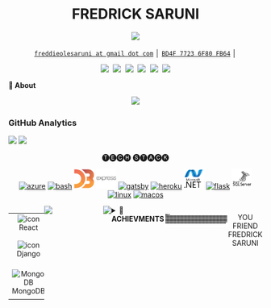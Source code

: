 
<!-- Title -->
<h1 align="center" title="...and I'm happy to see you here :)">FREDRICK SARUNI  </a></h1>
<p align="center">

 <a href="https://github.com/getintorj/readme-typing-svg">
    <img src="https://readme-typing-svg.demolab.com/?lines=%20L1QU3D%20;&font=Fira%20Code&center=true&width=440&height=45&color=6A5ACD&vCenter=true&pause=1000&size=22" />
</p>

<!-- Contact and keys -->
<p align="center">
<a href="mailto:freddieolesaruni@gmail.com" title="Email Address"><code>freddieolesaruni at gmail dot com</code></a> │ <a href="https://keybase.io/l1qu3d/pgp_keys.asc?fingerprint=9dd73682759d0c37d2af3648bd4f77236f80fb64" title="PGP Public Key"><code>BD4F 7723 6F80 FB64</code></a> │
</p>

<!-- Socials -->
<p align="center">
   <kbd>
  <a href="https://twitter.com/FOlesaruni" title="Twitter - @FOlesaruni"><img src="https://img.shields.io/badge/-@L1QU3D-00acee?style=flat&logo=Twitter&logoColor=white" /></a>
  <a href="https://dev.to/l1qu3d" title="Dev.to - @l1qu3d"><img src="https://img.shields.io/badge/-L1QU3D-a75fff?style=flat&logo=Dev.to&logoColor=white" /></a>
  <a href="https://stackoverflow.com/users/22770600" title="StackOverflow - Fredrick ole Saruni"><img src="https://img.shields.io/badge/-Freddie-f48225?style=flat&logo=Stackoverflow&logoColor=white" /></a>
  <a href="www.linkedin.com/in/fredricksaruni" title="LinkedIn - Fredrick ole Saruni"><img src="https://img.shields.io/badge/-L1QU3D-0072b1?style=flat&logo=Linkedin&logoColor=white" /></a>
  <a href="https://www.reddit.com/user/L1QU3D" title="Reddit - u/L1QU3D"><img src="https://img.shields.io/badge/-L1QU3D-ff4500?style=flat&logo=reddit&logoColor=white" /></a>
  <a href="https://kenyaconnects.me" title="Personal Website - kenyaconnects.me"><img src="https://img.shields.io/badge/-kenyaconnects.me-00CCB4?style=flat&logo=ApacheSpark&logoColor=white" /></a>
  </kbd>
</p>
  

  <b>👤 About</b>
<p align="center">
 
  <a href="https://github.com/getintorj/readme-typing-svg">
    <img src="https://readme-typing-svg.demolab.com/?lines=SOFTWARE%20ENGINEER%20;ETHICAL%20HACKER%20;FULL-STACK%20WEB%20AND%20APP%20DEVELOPER;ARTIFICIAL%20INTELLIGENCE (AI);PROGRAMMER%20;YOUTUBER%20;EXPERIENCED%20UI%2FUX%20DESIGNER;3%2B%20YEAR's%20OF%20CODING%20EXPERIENCE;ALWAYS%20LEARNING%20NEW%20THINGS&font=Fira%20Code&center=true&width=440&height=45&color=20C20E&vCenter=true&pause=1000&size=22" /></a>
</p>
       
      

</details>

  <!-- Metrics -->
  ### GitHub Analytics
 
<img width="400" src="https://github-readme-stats.vercel.app/api?username=L1QU3D&count_private=true&show_icons=true&theme=react" />  <img width="425" src="https://streak-stats.demolab.com/?user=L1QU3D&theme=react" />
<p align="center"> 
 🅣🅔🅒🅗 🅢🅣🅐🅒🅚<br>
  </p>
<p align="center">
  <a href="https://azure.microsoft.com/en-in/" target="_blank"><img src="https://www.vectorlogo.zone/logos/microsoft_azure/microsoft_azure-icon.svg" alt="azure" width="40" height="40" /></a>
  <a href="https://www.gnu.org/software/bash/" target="_blank"><img src="https://www.vectorlogo.zone/logos/gnu_bash/gnu_bash-icon.svg" alt="bash" width="40" height="40" /></a>
  <a href="https://d3js.org/" target="_blank"><img src="https://raw.githubusercontent.com/devicons/devicon/master/icons/d3js/d3js-original.svg" alt="d3js" width="40" height="40" /></a>
  <a href="https://expressjs.com" target="_blank"><img src="https://raw.githubusercontent.com/devicons/devicon/master/icons/express/express-original-wordmark.svg" alt="express" width="40" height="40" /></a>
  <a href="https://www.gatsbyjs.com/" target="_blank"><img src="https://www.vectorlogo.zone/logos/gatsbyjs/gatsbyjs-icon.svg" alt="gatsby" width="40" height="40" /></a>
  <a href="https://heroku.com" target="_blank"><img src="https://www.vectorlogo.zone/logos/heroku/heroku-icon.svg" alt="heroku" width="40" height="40" /></a>
  <a href="https://dotnet.microsoft.com/" target="_blank"><img src="https://raw.githubusercontent.com/devicons/devicon/master/icons/dot-net/dot-net-original-wordmark.svg" alt="dotnet" width="40" height="40" /></a>
  <a href="https://flask.palletsprojects.com/" target="_blank"><img src="https://www.vectorlogo.zone/logos/pocoo_flask/pocoo_flask-icon.svg" alt="flask" width="40" height="40" /></a>
  <a href="https://www.microsoft.com/en-us/sql-server" target="_blank"><img src="https://raw.githubusercontent.com/devicons/devicon/master/icons/microsoftsqlserver/microsoftsqlserver-plain-wordmark.svg" alt="Microsoft SQL Server" width="40" height="40" /></a>
<a href="https://www.linux.org" target="_blank"><img src="https://upload.wikimedia.org/wikipedia/commons/thumb/2/2b/Kali-dragon-icon.svg/2048px-Kali-dragon-icon.svg.png" alt="linux" width="50" height="50" /></a>
<a href="https://www.apple.com/macos/sonoma/" target="_blank"><img src="https://www.svgrepo.com/show/349442/macos.svg" alt="macos" width="40" height="40" /></a>
</p>

<div style="display: flex; align-items: flex-start; align: center">
<table align="center">
  <tr>
    <td align="center" width="96">
        <img src="https://techstack-generator.vercel.app/react-icon.svg" alt="icon" width="40" height="40" />
      <br>React
    </td>
    <td align="center" width="96">
      <a href="https://www.python.org/">
        <img src="https://techstack-generator.vercel.app/python-icon.svg" alt="icon" width="40" height="40" />
      </a>
      <br>Python
    </td>
    <td align="center" width="96">
        <img src="https://techstack-generator.vercel.app/js-icon.svg" alt="icon" width="40" height="40" />
      <br>JavaScript
    </td>
    <td align="center" width="96">
        <img src="https://techstack-generator.vercel.app/cpp-icon.svg" alt="icon" width="40" height="40" />
      <br>C++
    </td>
    <td align="center" width="96">
        <img src="https://techstack-generator.vercel.app/webpack-icon.svg" alt="icon" width="40" height="40" />
      <br>Webpack
    </td>
    <td align="center" width="96">
        <img src="https://techstack-generator.vercel.app/mysql-icon.svg" alt="icon" width="40" height="40" />
      <br>MySQL
    </td>
    <td align="center" width="96">
        <img src="https://techstack-generator.vercel.app/ts-icon.svg" alt="icon" width="40" height="40" />
      <br>TypeScript
    </td>
    <td align="center" width="96">
        <img src="https://techstack-generator.vercel.app/aws-icon.svg" alt="icon" width="40" height="40" />
      <br>AWS
    </td>
    <td align="center" width="96">
        <img src="https://techstack-generator.vercel.app/csharp-icon.svg" alt="icon" width="40" height="40" />
      <br>C#
    </td>
  </tr>
  <tr>
  <td align="center" width="96">
        <img src="https://techstack-generator.vercel.app/django-icon.svg" alt="icon" width="40" height="40" />
      <br>Django
    <td align="center" width="96">
        <img src="https://techstack-generator.vercel.app/github-icon.svg" alt="icon" width="40" height="40" />
      <br>Github
    </td>
    <td align="center" width="96"> 
        <img src="https://user-images.githubusercontent.com/25181517/192108372-f71d70ac-7ae6-4c0d-8395-51d8870c2ef0.png" width="40" height="40" alt="Git" />
      <br>Git
    </td>
    <td align="center"  width="96">
        <img src="https://skillicons.dev/icons?i=laravel" width="40" height="40" alt="Laravel" />
      <br>Laravel
    </td>
    <td align="center"  width="96">
        <img src="https://skillicons.dev/icons?i=html" width="40" height="40" alt="HTML5" />
      <br>HTML5
    </td>
    <td align="center" width="96">
        <img src="https://skillicons.dev/icons?i=css" width="40" height="40" alt="css" />
      <br>CSS
    </td>
    <td align="center"  width="96">
        <img src="https://skillicons.dev/icons?i=bootstrap" width="40" height="40" alt="bootstrap" />
      <br>Bootstrap
    </td>
    <td align="center" width="96">
        <img src="https://raw.githubusercontent.com/devicons/devicon/master/icons/android/android-original-wordmark.svg" width="40" height="40" alt="tailwind" />
      <br>Android
    </td>
    <td align="center" width="96">
        <img src="https://skillicons.dev/icons?i=jquery"width="40" height="40" alt="jQuery" />
      <br>jQuery
    </td>
  </tr>
 <tr>
      <td align="center" width="96">
        <img src="https://skillicons.dev/icons?i=mongodb" width="40" height="40" alt="MongoDB" />
      <br>MongoDB
    </td>
        <td align="center" width="96">
        <img src="https://skillicons.dev/icons?i=nodejs" width="40" height="40" alt="Nodejs" />
      <br>Nodejs
      </td>
      </td>
    <td align="center" width="96">
        <img src="https://skillicons.dev/icons?i=php" width="40" height="40" alt="PHP" />
      <br>PHP
    </td>
            <td align="center" width="96">
        <img src="https://skillicons.dev/icons?i=vscode" width="40" height="40" alt="VsCode" />
      <br>VsCode
    </td>
              <td align="center" width="96">
        <img src="https://skillicons.dev/icons?i=wordpress" width="40" height="40" alt="WordPress" />
      <br>WordPress
    </td>
              <td align="center" width="96">
        <img src="https://raw.githubusercontent.com/devicons/devicon/master/icons/dot-net/dot-net-original-wordmark.svg" width="40" height="40" alt="Vue" />
      <br>Dotnet
  <td align="center" width="96">
      <a href="#macropower-tech">
        <img src="https://www.vectorlogo.zone/logos/sqlite/sqlite-icon.svg" alt="icon" width="40" height="40" />
      </a>
      <br>SQLite
    </td>
              <td align="center" width="96">
        <img src="https://raw.githubusercontent.com/devicons/devicon/master/icons/java/java-original.svg" width="40" height="40" alt="https://www.java.com" />
      <br>Java
    </td>
    <td align="center" width="96">
        <img src="https://skillicons.dev/icons?i=postgres" width="40" height="40" alt="PostgreSQL" />
      <br>PostgreSQL
    </td>
 </tr>
</table>
<br><br>



<img width="830" src="https://github-readme-activity-graph.vercel.app/graph?username=L1QU3D&bg_color=21232a&color=a8eeff&line=61dafb&point=f0fcff&area=true&hide_border=false" />
<img height="180em" align="center" src="https://github-readme-stats.vercel.app/api/top-langs/?username=L1QU3D&layout=compact&langs_count=7&theme=dracula"/>





---

<p align="center">
      <!-- Achievements -->
<details>
  <summary><b>📰 ACHIEVMENTS </b></summary>
    <p>
       
This repository showcases a collection of my certifications.

## Certifications

 | Badge | DIGITAL BADGES | Description |
| ------------ | ----------- | ----- |
 [![Python Essentials 1](./Certification/python-essentials-1.png)](https://www.credly.com/badges/c7f8e359-72d5-4052-9fc7-8bdb3d061614/public_url)  | [Python Essentials 1 ](./Certification/Python_Essentials-1.pdf).  | Cisco's Python Essentials 1 certification: Mastery of Python basics, key for network automation and scripting |
| [![Python Essentials-2 ](./Certification/Python-Essentials-2.png)](https://www.credly.com/badges/6339f8e3-ddf1-4d30-86bc-1f05c663ca0e/public_url)| [Python Essentials 2](./Certification/Python_Essentials-1.pdf) |. It builds upon the foundational knowledge gained in Python Essentials 1 and takes your Python skills to a more advanced level, specifically tailored for networking, automation, and scripting within Cisco's networking environment. |
| [![Introduction To Cybersecutiy](./Certification/introduction-to-cybersecurity.png)](https://www.credly.com/badges/631b6ba8-d617-4f5a-be29-89b2819f707b/public_url). | [Introduction to Cybersecurity](./Certification/Introduction_to_Cybersecurity.pdf) | It provides foundational knowledge and skills necessary to understand the principles, threats, and practices related to safeguarding digital assets and data |


<!-- Tech Stack -->  

    
 [➡️ Full Tech Stack](https://github.com/L1QU3D/NeonLoginPage/blob/main/TECH-STUCK.md)

 [![committers.top badge](https://user-badge.committers.top/kenya/L1QU3D.svg)](https://user-badge.committers.top/kenya/L1QU3D)


     
</details> 
</p>
<p align="center">    
<a href="https://gitstar-ranking.com/L1QU3D" title="Snek 🐍"><img width="900" src="https://raw.githubusercontent.com/Lissy93/Lissy93/master/assets/github-snake.svg" /></a>
</p>

<p align="center" color="FA8072">YOU FRIEND FREDRICK SARUNI</p>

<!--

<details>
  <summary><b>PGP</b></summary>
    <p align="center">
-----BEGIN PGP PUBLIC KEY BLOCK-----
Version: Keybase OpenPGP v2.1.13
Comment: https://keybase.io/crypto

xsFNBGUxhm4BEADax4d1t+2hD7uwtHl02E1El+wv0gmRp8DkPwNbK6UKTwXdYTNS
cZOaijxa9wNLBOSfWfTSYm1vVf5Oy9hRx/IwwokZHETUYutuLZGI7OYUqOOprkMO
fWv04bZmW5OnOguB+xzLiy8OUO53/vM+j+FEO/kNsgEGgAmcZxwSnezg86SGqgJ3
dmF5f4GmCnE3Bjg9LjEgxQ9oZO7hVAAFAp2Xx5tk+k6V+CMsJi7gkl833aSlhDsD
pDQ+e8hSG5Rae72lUnS9U9ZBzLScPy3//KtomYr+j4QzGcHfOHBaaa0PBHzyX/5m
NRMa++f1wV0zW0ph3UbdZRY5xGNM62D3D0L9AJwKRQPcqXCuuMNG6cvS1rgOgEVz
E/XFSZszPcbtZDa1qf1Hrh0lys3cro6JcrnZMF5HFpEfgCV5RTWgRsCsd6OZIW0n
tM0b7lNbfURQmvAy8u035zYWEJBZ/He1kzi0jjQxcgpRXih4v/fcfIh91Fv2DUo6
TyP7KIUllr7GfFHMmExNKUiCHnjUVjkJnv7eDtfuv/d/m6STR8rgoE6o/YR2bAn1
J2tL4ktwWVRDdjHEQrTm4Zds1KozTge1o+i5z+QFeM0Qjk1/j98XcxlQJ9zzgave
rBOVxDazaISQ4ZHmy5ICSykY/JKGscGbJnrqqnDYalHSqw1XxE48Z4rxdwARAQAB
zS1GUkVEUklDSyBTQVJVTkkgPGZycmVkZGllb2xlc2FydW5pQGdtYWlsLmNvbT7C
wXQEEwEKAB4FAmUxhm4CGwMDCwkHAxUKCAIeAQIXgAMWAgECGQEACgkQvU93I2+A
+2R0mhAAx5sIFeEF+tB4zjnLtTvGJMd5WxBlI51kE9N7FQQFEvTqnxMkF7KXb8jv
nzFS1+43m547i9IqKeDYje3/Y1JWPOgdH3Gdowt5MC9hGhXyCaOaOK6LzT/q3V7/
KVG0ASJyydxiqX5tJylWjXqJzECr0Yg0TKIDg0KDcdan5Y1A8gcshr29RvaUy1O9
SeXfv9opc6JRZfhsI13+qtLEEqxuHJa2CjSAxD513Gtys0YLGAbVDk29EPTANAgc
dfWXrxMZEPrmOcyyioUFtl/GCnwLaImMXbzet0y2Ftj4IM05zDiVtzylYQ0j41+s
IxHit5qCSTrvkC9mJlAhE5WBhTndkz923bE5LvrzIIu0Ccxcp6K/t+gTU+x+mD2A
iD8y0VDzfDiPcuyqVaZiJgsyHdIec/t+C33wA7v7TV3e6C7xg9NgSuzgDdwV/5Uy
y9oSJsZBcXnpodOh7X/448TCJaGFCe3MicYmMtCeUyyfyB+/sap5IkTO0NG4O/TC
Q7g1Q+GkIefpnGfY5GVH8T2Hextyi1IXXE7tTCbFhvTy5cOE/gBIm19xZu96kFEC
C5AopAsGEhLtbNy4TPqJnGnDHWnQEagEA9QIOQ089+DYlW9yRUmwOpaTfq5V4bu5
Xs8uR/hGEfqF2PlQj4Dpvf/SRdbqoZ3wwPiEK2D1r5mQm1AWlnPOwE0EZTGGbgEI
AOX9XVT9v5zr/6qapyDD4JMefZP7oX8FALHf1FbHv1Sj5hMDxfiWXTFr6Qj/sTaC
qIvdFzhc5/TJayTEAXM+4xz6ptXWjkg1w2MTVJmlU3ZfM88ANeSk1KIpsCzPWkKO
v9Utw2fsC+grYm8g2pqnKGuVeCFsJE2G2lf7GEGPKwXvHoMicB4ztvhwNKaMjPEe
BOQCh2S6mBwlTtEp180tvoqKvkkiyNBIfCHLo59eOkhEjcylzLi3NwYSf69xa58+
NZ+W2mc3nxoWPDiAQgNimtBfs4+QChR2hYTNXXNbvywQP00tFcwkZ52cL3l68EGf
Xizr5sVKEFJYJS8lup6AMMMAEQEAAcLChAQYAQoADwUCZTGGbgUJDwmcAAIbDAEp
CRC9T3cjb4D7ZMBdIAQZAQoABgUCZTGGbgAKCRCKSpyktcKUwQX4CACIg4qPpGui
nfx8dWq/R+rPvRaglKuP2XgiPbFgLiunax9QgCtYjpPxCga8t0ZIXm/A8PbUIKZ7
YCNiR8/E0uSsJBy7Sxa0SP53bN3U0YjOZQGLQ+MlpISrio+u0LhQTvguZ/qzy50u
7gEk3KzMRbuHBKWD+qarn9bipWf71hXuzBL7VNzXD3p2shBL19JZA07ya3L8HIsu
7Qvd2ble2Gl9aTCZaVlsac0zp4BUryt2B+jmHSclzk9eDAuejp9LfkA7kXPPakDH
N1QVs0eDjk91AEv/fJCMwTJMt1jW3TQqSjwj3n7XCgY2DmCgiHsXpFAQey/B3Pn1
oL43qiVNH+DK7AkP/0W20K5nTqYSO8OwCV3EFYq+NAz3x6UmDLqRgqStk9Y9nlH1
af7y4ZOwLqLuSknUhIONkXI+X7nmvMkqoGtOr9W5cRD1gkD4xoZW552erE+okUXT
exVcDWNgj+Qum/hrcv+26YOVAzmPfxlL+dcmjKmumWdKmbsT2VkTnvso07Zjyf4O
DlRB7z42SQW9Hx1LpkRncTROOpNGNSyBdChuV6OTX5yFlk8Iiu17BuYeeMxONhsd
qNtjA8vN/IE6pDPRTv/42LiWZrz3/Mwp6dxGXsHcfgrsZrWgM26D/QvrWw3yfImZ
Tuefvkvhdp960m1BsbNDoFwm0Bpg9MxsLALqggYe/KieOVtI0dK2oQBbjmQACqZT
eazkxwcy5TGDtOx5ZvTyNrIVh5msi5ZUd1/xIM8GVHUqlDn7MygFcXXi2VmGxJ5P
5zOBua6UQRl38QkChzR4RMBjgHbDRpfr/LSfjqNZnvUxQeeUwob8D3dBcSCsEwPl
RA7hAFLzcQXyW5pLte2tcDaaHphZwm9FivlPxl31Z82XdY6cmZiE0lV2xKLgLFVC
OnO66sITNIKCcV23MAKQ3lijkFckHwX9HVbdeWQT6Nmil/By7ailk7N52fWf9Zo6
KLdndsPeSKIiyPkKziuBg1Ka8YG5V0t/Oi/Vlaa7nC/A9dqhB89u0sVvjGEdzsBN
BGUxhm4BCACZOueOg4D6+LvzYMdXAEyeoIvpFbhUIx7RKzkFmiwUqSw+zp/bQ3aa
QJG+VBwytpTPQ03QlmMsMqQtgTBJRI0F6LnuK4VQWnbMQmBy1OY81HZz0cZOZuJ2
rEZUOvxvaw5eP//gNm0hA4jatK0hDJCrRLaSH2+UpjG734RXfHmCjmdfWHcGJ0nL
WavBajpTXb2z7PfH7CBXJDiyp7gF7hHboK2dbRQCh0vSaaYaTabdPsOLm0E9Luat
A7xJxQhgU6Rf8nt5eJxe59wOXZaNg1SJs6EpgVmDJPYlRxK2s2+e1pvHPja4TBFv
O9lCBcUP9PAISD7uZzLYxsY5sG7tIRdxABEBAAHCwoQEGAEKAA8FAmUxhm4FCQ8J
nAACGyIBKQkQvU93I2+A+2TAXSAEGQEKAAYFAmUxhm4ACgkQ/P1eYSrg5GH/wAf/
RzKEx3+Qe6uzc8B9mkQnF2fRWGnCYXfMzE8qDco9m1pgXcnrx0ftzdNoMbwkduRU
tmV2nOfB2lJ8+5Y7FU5hwEaxCXzZPOa7g34bcgQ/3jVlLCGZ72cdu9muL0dmm5hh
kZjZskBbTcXKMI0cWWCCmtIHACtEmNWD9w86MTEQxoQJY2qKp4YlQ4jZkMaOw4ck
kxuytcKyW/RUMgXQQy0g1zK/eqTNmLB35GaYtGefLCc6XqY/wHbXaJvx7wrJVHj+
84eUBVjhZ2laFE3zeXnJZ+I2eHMupsxqVU4XiuzArIlCSnjDBX//yZZgClrW16p7
7o55bU0Q9+fatEvY8L6bfMf9EADVgufFTwE0v0k8Xbm490Six9vClLm6FFhw6MzY
jbzEoxob2RgPt1EJPjyci6gKnoS5ssl1gYliPr39tRm+gMY37184JyYOAIR3NZHb
Xmk7p4t3BNdxYfCbmZ88Ngqfg/iuO+APp4ZW8K71ZiDycWtxvmV2MuISEkR8rZDn
DvpHeXceePr/FIpn560EWmoXIp0uT74zr49TPR/Gpxksp4VZCqe3Lq7c2qUF2KnK
AK4KXhHn81lzCUnaaLKzj+hOz4+peordNovBY78tYeEur5FaPuQkkJVDwAManszU
9Qjl0KtmiR3wlX1hcqom562dmIIRA5gG8zNTNqTFByaQC1HRvAOBED5fKIjxl1Cp
K7vivNQnHgR78NlQKrim4/ZtK7cr8rtMmTkNQARkgloX/OwPljcRYUN/aRy1kkiM
d/Il7JkOQCJT4Bds6xFX9m2GA8ELwT9xq7ELRnYssLpgPrivHr1EN6Gqt9V7Y3I8
kauIVBRmXtPfYnLx4/MkenXXi682ciCmTnGnJsKmfsppZQAs7vnlwtYnWGrI7vpp
ZjgghSYkLa/lbZdO+evyznbT9Je4HvTOo3kF2M7Q3zp4BnVf7DQLiWL1OlyrMB9e
l1OXLQikQ2XDd/eaMCC3j/6F9h02CHz82AaSzOFLG/NyOx+Edh4EjlyslDro3OYS
6y5qSg==
=EJeF
-----END PGP PUBLIC KEY BLOCK-----


    



